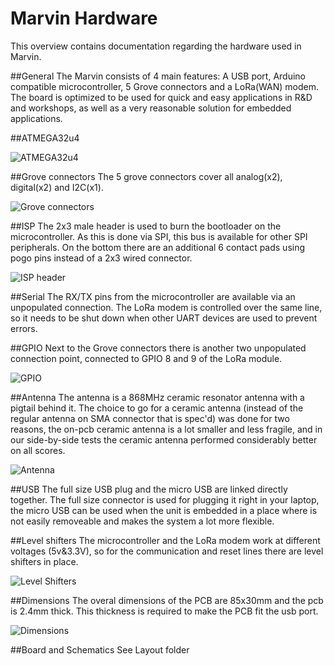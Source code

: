 # Marvin Hardware
This overview contains documentation regarding the hardware used in Marvin. 

##General
The Marvin consists of 4 main features: A USB port, Arduino compatible microcontroller, 5 Grove connectors and a LoRa(WAN) modem. The board is optimized to be used for quick and easy applications in R&D and workshops, as well as a very reasonable solution for embedded applications.

##ATMEGA32u4

![ATMEGA32u4](https://raw.github.com/iotacademy/marvin/master/Hardware/Pictures/ATMEGA32u4.JPG)

##Grove connectors
The 5 grove connectors cover all analog(x2), digital(x2) and I2C(x1). 

![Grove connectors](https://raw.github.com/iotacademy/marvin/master/Hardware/Pictures/Grove.JPG)

##ISP
The 2x3 male header is used to burn the bootloader on the microcontroller. As this is done via SPI, this bus is available for other SPI peripherals. On the bottom there are an additional 6 contact pads using pogo pins instead of a 2x3 wired connector.

![ISP header](https://raw.github.com/iotacademy/marvin/master/Hardware/Pictures/ISPheader.JPG)

##Serial
The RX/TX pins from the microcontroller are available via an unpopulated connection. The LoRa modem is controlled over the same line, so it needs to be shut down when other UART devices are used to prevent errors.

##GPIO
Next to the Grove connectors there is another two unpopulated connection point, connected to GPIO 8 and 9 of the LoRa module.

![GPIO](https://raw.github.com/iotacademy/marvin/master/Hardware/Pictures/RN2483GPIO.JPG)

##Antenna
The antenna is a 868MHz ceramic resonator antenna with a pigtail behind it. The choice to go for a ceramic antenna (instead of the regular antenna on SMA connector that is spec'd) was done for two reasons, the on-pcb ceramic antenna is a lot smaller and less fragile, and in our side-by-side tests the ceramic antenna performed considerably better on all scores.

![Antenna](https://raw.github.com/iotacademy/marvin/master/Hardware/Pictures/Antenna.JPG)

##USB
The full size USB plug and the micro USB are linked directly together. The full size connector is used for plugging it right in your laptop, the micro USB can be used when the unit is embedded in a place where is not easily removeable and makes the system a lot more flexible.

##Level shifters
The microcontroller and the LoRa modem work at different voltages (5v&3.3V), so for the communication and reset lines there are level shifters in place. 

![Level Shifters](https://raw.github.com/iotacademy/marvin/master/Hardware/Pictures/LevelShifters.JPG)

##Dimensions
The overal dimensions of the PCB are 85x30mm and the pcb is 2.4mm thick. This thickness is required to make the PCB fit the usb port.

![Dimensions](https://raw.github.com/iotacademy/marvin/master/Hardware/Pictures/Dimensions.JPG)

##Board and Schematics
See Layout folder